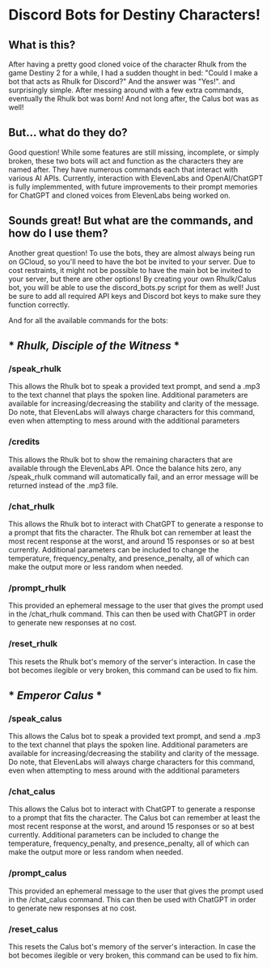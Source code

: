 # Discord Bots for Destiny Characters!

## What is this?

After having a pretty good cloned voice of the character Rhulk from the game Destiny 2 for a while, I had a sudden thought in bed: "Could I make a bot that acts as Rhulk for Discord?"
And the answer was "Yes!". and surprisingly simple. After messing around with a few extra commands, eventually the Rhulk bot was born! And not long after, the Calus bot was as well!

## But... what do they do?

Good question! While some features are still missing, incomplete, or simply broken, these two bots will act and function as the characters they are named after. 
They have numerous commands each that interact with various AI APIs. Currently, interaction with ElevenLabs and OpenAI/ChatGPT is fully implemmented, with future improvements
to their prompt memories for ChatGPT and cloned voices from ElevenLabs being worked on.

## Sounds great! But what are the commands, and how do I use them?

Another great question! To use the bots, they are almost always being run on GCloud, so you'll need to have the bot be invited to your server. Due to cost restraints, it might not be possible to
have the main bot be invited to your server, but there are other options! By creating your own Rhulk/Calus bot, you will be able to use the discord_bots.py script for them as well! Just be sure to add
all required API keys and Discord bot keys to make sure they function correctly.

And for all the available commands for the bots: 




## * *Rhulk, Disciple of the Witness* *

### /speak_rhulk

  This allows the Rhulk bot to speak a provided text prompt, and send a .mp3 to the text channel that plays the spoken line. Additional parameters are available for increasing/decreasing the stability
  and clarity of the message. Do note, that ElevenLabs will always charge characters for this command, even when attempting to mess around with the additional parameters

### /credits

  This allows the Rhulk bot to show the remaining characters that are available through the ElevenLabs API. Once the balance hits zero, any /speak_rhulk command will automatically fail, and an error
  message will be returned instead of the .mp3 file.

### /chat_rhulk

  This allows the Rhulk bot to interact with ChatGPT to generate a response to a prompt that fits the character. The Rhulk bot can remember at least the most recent response at the worst, and around 
  15 responses or so at best currently. Additional parameters can be included to change the temperature, frequency_penalty, and presence_penalty, all of which can make the output more or less random when 
  needed.

### /prompt_rhulk

  This provided an ephemeral message to the user that gives the prompt used in the /chat_rhulk command. This can then be used with ChatGPT in order to generate new responses at no cost.

### /reset_rhulk

  This resets the Rhulk bot's memory of the server's interaction. In case the bot becomes ilegible or very broken, this command can be used to fix him.




## * *Emperor Calus* *

### /speak_calus

  This allows the Calus bot to speak a provided text prompt, and send a .mp3 to the text channel that plays the spoken line. Additional parameters are available for increasing/decreasing the stability
  and clarity of the message. Do note, that ElevenLabs will always charge characters for this command, even when attempting to mess around with the additional parameters

### /chat_calus

  This allows the Calus bot to interact with ChatGPT to generate a response to a prompt that fits the character. The Calus bot can remember at least the most recent response at the worst, and around 
  15 responses or so at best currently. Additional parameters can be included to change the temperature, frequency_penalty, and presence_penalty, all of which can make the output more or less random when 
  needed.

### /prompt_calus

  This provided an ephemeral message to the user that gives the prompt used in the /chat_calus command. This can then be used with ChatGPT in order to generate new responses at no cost.

### /reset_calus

  This resets the Calus bot's memory of the server's interaction. In case the bot becomes ilegible or very broken, this command can be used to fix him.


  

